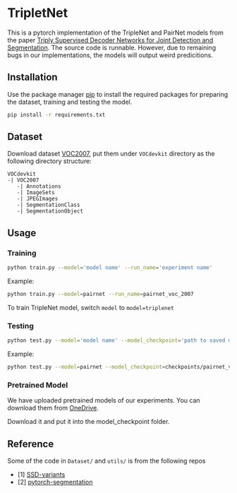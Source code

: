 # TripletNet
This is a pytorch implementation of the TripleNet and PairNet models from the paper [Triply Supervised Decoder Networks for Joint Detection and Segmentation](https://arxiv.org/abs/1809.09299). The source code is runnable. However, due to remaining bugs in our implementations, the models will output weird predicitions.

## Installation

Use the package manager [pip](https://pip.pypa.io/en/stable/) to install the required packages for preparing the dataset, training and testing the model.

```bash
pip install -r requirements.txt
```

## Dataset
Download dataset [VOC2007](http://host.robots.ox.ac.uk/pascal/VOC/voc2007/), put them under `VOCdevkit` directory as the following directory structure:
```
VOCdevkit
-| VOC2007
   -| Annotations
   -| ImageSets
   -| JPEGImages
   -| SegmentationClass
   -| SegmentationObject
```

## Usage
### Training

```bash
python train.py --model='model name' --run_name='experiment name'
```

Example:
```bash
python train.py --model=pairnet --run_name=pairnet_voc_2007
```
To train TripleNet model, switch `model` to `model=triplenet`

### Testing
```bash
python test.py --model='model name' --model_checkpoint='path to saved model checkpoint'
```

Example:
```bash
python test.py --model=pairnet --model_checkpoint=checkpoints/pairnet_voc_2007/epoch=99-step=36083.ckpt
```

### Pretrained Model
We have uploaded pretrained models of our experiments. You can download them from [OneDrive](https://entuedu-my.sharepoint.com/:f:/g/personal/ductuan001_e_ntu_edu_sg/Eny1aMXourdIpvNobNd2iDYBzuGnrlsdWCw8w7RXNOEfuw?e=R1NG9z).

Download it and put it into the model_checkpoint folder.

## Reference
Some of the code in `Dataset/` and `utils/` is from the following repos
- [1] [SSD-variants](https://github.com/uoip/SSD-variants)
- [2] [pytorch-segmentation](https://github.com/yassouali/pytorch-segmentation)
